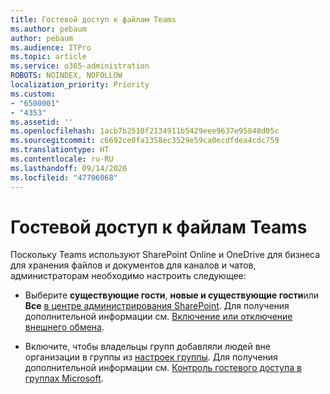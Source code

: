 ```yaml
---
title: Гостевой доступ к файлам Teams
ms.author: pebaum
author: pebaum
ms.audience: ITPro
ms.topic: article
ms.service: o365-administration
ROBOTS: NOINDEX, NOFOLLOW
localization_priority: Priority
ms.custom:
- "6500001"
- "4353"
ms.assetid: ''
ms.openlocfilehash: 1acb7b2510f2134911b5429eee9637e95848d05c
ms.sourcegitcommit: c6692ce0fa1358ec3529e59ca0ecdfdea4cdc759
ms.translationtype: HT
ms.contentlocale: ru-RU
ms.lasthandoff: 09/14/2020
ms.locfileid: "47706068"
---
```

# <a name="guest-access-to-teams-files"></a>Гостевой доступ к файлам Teams

Поскольку Teams используют SharePoint Online и OneDrive для бизнеса для хранения файлов и документов для каналов и чатов, администраторам необходимо настроить следующее:

- Выберите **существующие гости**, **новые и существующие гости**или **Все** [в центре администрирования SharePoint](https://admin.microsoft.com/sharepoint?page=sharing&modern=true). Для получения дополнительной информации см. [Включение или отключение внешнего обмена](https://docs.microsoft.com/sharepoint/turn-external-sharing-on-or-off).

- Включите, чтобы владельцы групп добавляли людей вне организации в группы из [настроек группы](https://admin.microsoft.com/Adminportal/Home?source=applauncher#/SettingsMultiPivot/:/Settings/L1/O365Groups). Для получения дополнительной информации см. [Контроль гостевого доступа в группах Microsoft](https://docs.microsoft.com/microsoftteams/teams-dependencies#control-guest-access-in-office-365-groups).
